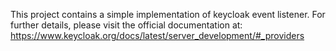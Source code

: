 This project contains a simple implementation of keycloak event listener.
For further details, please visit the official documentation at: https://www.keycloak.org/docs/latest/server_development/#_providers